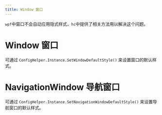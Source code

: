 ```yaml
---
title: Window 窗口
---
```


`wpf`中窗口不会自动应用隐式样式，`hc`中提供了相关方法用以解决这个问题。

# Window 窗口

可通过 `ConfigHelper.Instance.SetWindowDefaultStyle()` 来设置窗口的默认样式。

# NavigationWindow 导航窗口

可通过 `ConfigHelper.Instance.SetNavigationWindowDefaultStyle()` 来设置导航窗口的默认样式。